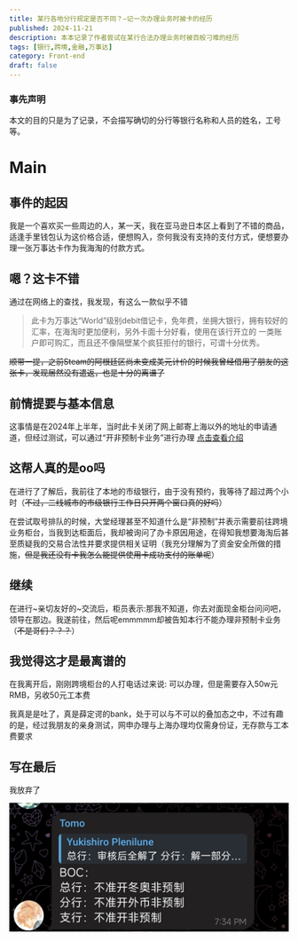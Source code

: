 ```yaml
---
title: 某行各地分行规定是否不同？—记一次办理业务时被卡的经历
published: 2024-11-21
description: 本本记录了作者尝试在某行合法办理业务时被百般刁难的经历
tags: [银行,跨境,金融,万事达]
category: Front-end
draft: false
---
```


### 事先声明

本文的目的只是为了记录，不会描写确切的分行等银行名称和人员的姓名，工号等。

# Main
## 事件的起因

   我是一个喜欢买一些周边的人，某一天，我在亚马逊日本区上看到了不错的商品，适逢手里钱包认为这价格合适，便想购入，奈何我没有支持的支付方式，便想要办理一张万事达卡作为我海淘的付款方式。

## 嗯？这卡不错

通过在网络上的查找，我发现，有这么一款似乎不错

> 此卡为万事达“World”级别debit借记卡，免年费，坐拥大银行，拥有较好的汇率，在海淘时更加便利，另外卡面十分好看，使用在该行开立的 一类账户即可购汇，而且还不像隔壁某个疯狂拒付的银行，可谓十分优秀。

~~顺带一提，之前Steam的阿根廷区尚未变成美元计价的时候我曾经借用了朋友的这张卡，发现居然没有遣返，也是十分的离谱了~~

## 前情提要与基本信息

这事情是在2024年上半年，当时此卡关闭了网上邮寄上海以外的地址的申请通道，但经过测试，可以通过“开非预制卡业务”进行办理 [点击查看介绍](https://t.me/DocOfCard/2145)

## 这帮人真的是oo吗

在进行了了解后，我前往了本地的市级银行，由于没有预约，我等待了超过两个小时（~~不过，二线城市的市级银行工作日只开两个窗口真的好吗~~）

在尝试取号排队的时候，大堂经理甚至不知道什么是“非预制”并表示需要前往跨境业务柜台，当我到达柜面后，我却被询问了办卡原因用途，在得知我想要海淘后甚至质疑我的交易合法性并要求提供相关证明（我充分理解为了资金安全所做的措施，~~但是我还没有卡我怎么能提供使用卡成功支付的账单呢~~）

## 继续

在进行~亲切友好的~交流后，柜员表示:那我不知道，你去对面现金柜台问问吧，领导在那边。我遂前往，然后呢emmmmm却被告知本行不能办理非预制卡业务（~~不是哥们？？？~~）

## 我觉得这才是最离谱的

在我离开后，刚刚跨境柜台的人打电话过来说: 可以办理，但是需要存入50w元RMB，另收50元工本费

我真是是吐了，真是薛定谔的bank，处于可以与不可以的叠加态之中，不过有趣的是，经过我朋友的亲身测试，网申办理与上海办理均仅需身份证，无存款与工本费要求

## 写在最后

我放弃了

![image](./cob.jpg)